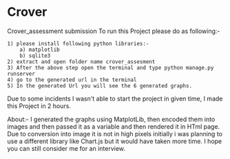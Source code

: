 # Crover
Crover_assessment submission
To run this Project please do as following:-

    1) please install following python libraries:-
        a) matplotlib
        b) sqlite3
    2) extract and open folder name crover_assesment
    3) After the above step open the terminal and type python manage.py runserver
    4) go to the generated url in the terminal
    5) In the generated Url you will see the 6 generated graphs.

Due to some incidents I wasn't able to start the project in given time, I made this Project in 2 hours.

About:-
   I generated the graphs using MatplotLib, then encoded them into images and then passed it as a variable and then rendered it in HTml page.
Due to conversion into image it is not in high pixels initially i was planning to use a different library like Chart.js but it would have  taken more time. I hope you can still consider me for an interview.

